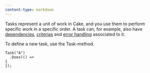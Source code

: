 ```yaml
---
content-type: markdown
---
```


Tasks represent a unit of work in Cake, and you use them to perform specific work in a specific order. A task can, for example, also have [dependencies](/how-does-it-work/tasks/dependencies), [criterias](/how-does-it-work/tasks/criterias) and [error handling](/how-does-it-work/tasks/error-handling) associated to it. 

To define a new task, use the Task-method.

	Task("A")
	  .Does(() =>
	{
	});